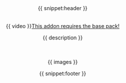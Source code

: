 <center>
{{ snippet:header }}
<br><br>

{{ video }}[This addon requires the base pack!](https://ewanhowell.com/resourcepacks/entity-healthbars)

{{ description }}
<br><br><br>

{{ images }}

{{ snippet:footer }}
</center>